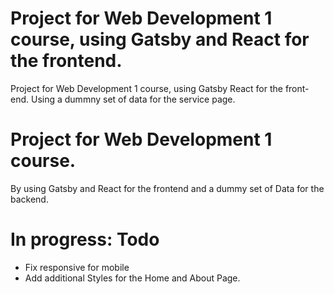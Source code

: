 
# Project for Web Development 1 course, using Gatsby and React for the frontend.

Project for Web Development 1 course, using Gatsby React for the front-end. Using a dummny set of data for the service page.


# Project for Web Development 1 course.


By using Gatsby and React for the frontend and a dummy set of Data for the backend.


# In progress: Todo

- Fix responsive for mobile
- Add additional Styles for the Home and About Page.
